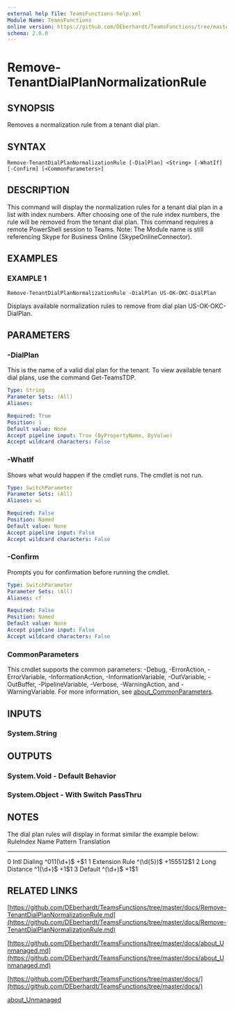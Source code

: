 ```yaml
---
external help file: TeamsFunctions-help.xml
Module Name: TeamsFunctions
online version: https://github.com/DEberhardt/TeamsFunctions/tree/master/docs/Remove-TenantDialPlanNormalizationRule.md
schema: 2.0.0
---
```


# Remove-TenantDialPlanNormalizationRule

## SYNOPSIS
Removes a normalization rule from a tenant dial plan.

## SYNTAX

```
Remove-TenantDialPlanNormalizationRule [-DialPlan] <String> [-WhatIf] [-Confirm] [<CommonParameters>]
```

## DESCRIPTION
This command will display the normalization rules for a tenant dial plan in a list with
index numbers.
After choosing one of the rule index numbers, the rule will be removed from
the tenant dial plan.
This command requires a remote PowerShell session to Teams.
Note: The Module name is still referencing Skype for Business Online (SkypeOnlineConnector).

## EXAMPLES

### EXAMPLE 1
```
Remove-TenantDialPlanNormalizationRule -DialPlan US-OK-OKC-DialPlan
```

Displays available normalization rules to remove from dial plan US-OK-OKC-DialPlan.

## PARAMETERS

### -DialPlan
This is the name of a valid dial plan for the tenant.
To view available tenant dial plans,
use the command Get-TeamsTDP.

```yaml
Type: String
Parameter Sets: (All)
Aliases:

Required: True
Position: 1
Default value: None
Accept pipeline input: True (ByPropertyName, ByValue)
Accept wildcard characters: False
```

### -WhatIf
Shows what would happen if the cmdlet runs.
The cmdlet is not run.

```yaml
Type: SwitchParameter
Parameter Sets: (All)
Aliases: wi

Required: False
Position: Named
Default value: None
Accept pipeline input: False
Accept wildcard characters: False
```

### -Confirm
Prompts you for confirmation before running the cmdlet.

```yaml
Type: SwitchParameter
Parameter Sets: (All)
Aliases: cf

Required: False
Position: Named
Default value: None
Accept pipeline input: False
Accept wildcard characters: False
```

### CommonParameters
This cmdlet supports the common parameters: -Debug, -ErrorAction, -ErrorVariable, -InformationAction, -InformationVariable, -OutVariable, -OutBuffer, -PipelineVariable, -Verbose, -WarningAction, and -WarningVariable. For more information, see [about_CommonParameters](http://go.microsoft.com/fwlink/?LinkID=113216).

## INPUTS

### System.String
## OUTPUTS

### System.Void - Default Behavior
### System.Object - With Switch PassThru
## NOTES
The dial plan rules will display in format similar the example below:
RuleIndex Name            Pattern    Translation
--------- ----            -------    -----------
0 Intl Dialing    ^011(\d+)$ +$1
1 Extension Rule  ^(\d{5})$  +155512$1
2 Long Distance   ^1(\d+)$   +1$1
3 Default         ^(\d+)$    +1$1

## RELATED LINKS

[https://github.com/DEberhardt/TeamsFunctions/tree/master/docs/Remove-TenantDialPlanNormalizationRule.md](https://github.com/DEberhardt/TeamsFunctions/tree/master/docs/Remove-TenantDialPlanNormalizationRule.md)

[https://github.com/DEberhardt/TeamsFunctions/tree/master/docs/about_Unmanaged.md](https://github.com/DEberhardt/TeamsFunctions/tree/master/docs/about_Unmanaged.md)

[https://github.com/DEberhardt/TeamsFunctions/tree/master/docs/](https://github.com/DEberhardt/TeamsFunctions/tree/master/docs/)

[about_Unmanaged]()

